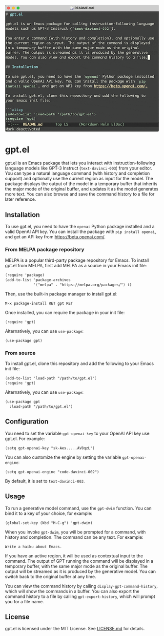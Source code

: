 <p align="center">
  <img src="gpt.gif" alt="gpt.el demo" width="600"/>
</p>

# gpt.el

gpt.el is an Emacs package that lets you interact with instruction-following language models like GPT-3 Instruct (`text-davinci-003`) from your editor. You can type a natural language command (with history and completion support) and optionally use the current region as input for the model. The package displays the output of the model in a temporary buffer that inherits the major mode of the original buffer, and updates it as the model generates more text. You can also browse and save the command history to a file for later reference.

## Installation

To use gpt.el, you need to have the `openai` Python package installed and a valid OpenAI API key. You can install the package with `pip install openai`, and get an API key from https://beta.openai.com/.

### From MELPA package repository

MELPA is a popular third-party package repository for Emacs. To install gpt.el from MELPA, first add MELPA as a source in your Emacs init file:

```elisp
(require 'package)
(add-to-list 'package-archives
             '("melpa" . "https://melpa.org/packages/") t)
```

Then, use the built-in package manager to install gpt.el:

```
M-x package-install RET gpt RET
```

Once installed, you can require the package in your init file:

```elisp
(require 'gpt)
```

Alternatively, you can use `use-package`:

```elisp
(use-package gpt)
```

### From source

To install gpt.el, clone this repository and add the following to your Emacs init file:

```elisp
(add-to-list 'load-path "/path/to/gpt.el")
(require 'gpt)
```

Alternatively, you can use `use-package`:

```elisp
(use-package gpt
  :load-path "/path/to/gpt.el")
```

## Configuration

You need to set the variable `gpt-openai-key` to your OpenAI API key use gpt.el. For example:

```elisp
(setq gpt-openai-key "sk-Aes.....AV8qzL")
```

You can also customize the engine  by setting the variable `gpt-openai-engine`:

```elisp
(setq gpt-openai-engine "code-davinci-002")
```

By default, it is set to `text-davinci-003`.

## Usage

To run a generative model command, use the `gpt-dwim` function. You can bind it to a key of your choice, for example:

```elisp
(global-set-key (kbd "M-C-g") 'gpt-dwim)
```

When you invoke `gpt-dwim`, you will be prompted for a command, with history and completion. The command can be any text. For example:

```
Write a haiku about Emacs.
```

If you have an active region, it will be used as contextual input to the command. The output of GPT running the command will be displayed in a temporary buffer, with the same major mode as the original buffer. The output will be streamed as it is produced by the generative model. You can switch back to the original buffer at any time.

You can view the command history by calling `display-gpt-command-history`, which will show the commands in a buffer. You can also export the command history to a file by calling `gpt-export-history`, which will prompt you for a file name.

## License

gpt.el is licensed under the MIT License. See [LICENSE.md](LICENSE.md) for details.
